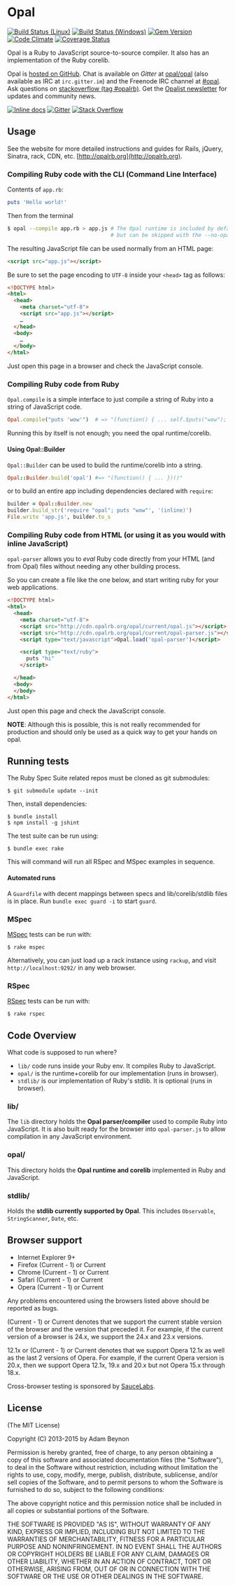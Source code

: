 # Opal

[![Build Status (Linux)](http://img.shields.io/travis/opal/opal/master.svg?style=flat)](http://travis-ci.org/opal/opal)
[![Build Status (Windows)](https://ci.appveyor.com/api/projects/status/jtsvwl8tfgn3u67n/branch/master?svg=true)](https://ci.appveyor.com/project/elia/opal/branch/master)
[![Gem Version](http://img.shields.io/gem/v/opal.svg?style=flat)](http://badge.fury.io/rb/opal)
[![Code Climate](http://img.shields.io/codeclimate/github/opal/opal.svg?style=flat)](https://codeclimate.com/github/opal/opal)
[![Coverage Status](https://coveralls.io/repos/opal/opal/badge.svg?branch=master&service=github)](https://coveralls.io/github/opal/opal?branch=elia%2Fcoveralls)


Opal is a Ruby to JavaScript source-to-source compiler. It also has an
implementation of the Ruby corelib.

Opal is [hosted on GitHub](http://github.com/opal/opal). Chat is available on *Gitter* at [opal/opal](https://gitter.im/opal/opal) (also available as IRC at `irc.gitter.im`) and the Freenode IRC channel at [#opal](http://webchat.freenode.net/?channels=opal).
Ask questions on [stackoverflow (tag #opalrb)](http://stackoverflow.com/questions/ask?tags=opalrb). Get the [Opalist newsletter](http://opalist.co) for updates and community news.

[![Inline docs](http://inch-ci.org/github/opal/opal.svg?branch=master&style=flat)](http://opalrb.org/docs)
[![Gitter](https://badges.gitter.im/Join%20Chat.svg)](https://gitter.im/opal/opal?utm_source=badge&utm_medium=badge&utm_campaign=pr-badge)
[![Stack Overflow](http://img.shields.io/badge/stackoverflow-%23opalrb-orange.svg?style=flat)](http://stackoverflow.com/questions/ask?tags=opalrb)

## Usage

See the website for more detailed instructions and guides for Rails, jQuery, Sinatra, rack, CDN, etc. [http://opalrb.org](http://opalrb.org).

### Compiling Ruby code with the CLI (Command Line Interface)

Contents of `app.rb`:

```ruby
puts 'Hello world!'
```

Then from the terminal

```bash
$ opal --compile app.rb > app.js # The Opal runtime is included by default
                                 # but can be skipped with the --no-opal flag
```

The resulting JavaScript file can be used normally from an HTML page:

```html
<script src="app.js"></script>
```

Be sure to set the page encoding to `UTF-8` inside your `<head>` tag as follows:

```html
<!DOCTYPE html>
<html>
  <head>
    <meta charset="utf-8">
    <script src="app.js"></script>
    …
  </head>
  <body>
    …
  </body>
</html>
```

Just open this page in a browser and check the JavaScript console.


### Compiling Ruby code from Ruby

`Opal.compile` is a simple interface to just compile a string of Ruby into a
string of JavaScript code.

```ruby
Opal.compile("puts 'wow'")  # => "(function() { ... self.$puts("wow"); ... })()"
```

Running this by itself is not enough; you need the opal runtime/corelib.

#### Using Opal::Builder

`Opal::Builder` can be used to build the runtime/corelib into a string.

```ruby
Opal::Builder.build('opal') #=> "(function() { ... })()"
```

or to build an entire app including dependencies declared with `require`:

```ruby
builder = Opal::Builder.new
builder.build_str('require "opal"; puts "wow"', '(inline)')
File.write 'app.js', builder.to_s
```


### Compiling Ruby code from HTML (or using it as you would with inline JavaScript)

`opal-parser` allows you to *eval* Ruby code directly from your HTML (and from Opal) files without needing any other building process.

So you can create a file like the one below, and start writing ruby for
your web applications.


```html
<!DOCTYPE html>
<html>
  <head>
    <meta charset="utf-8">
    <script src="http://cdn.opalrb.org/opal/current/opal.js"></script>
    <script src="http://cdn.opalrb.org/opal/current/opal-parser.js"></script>
    <script type="text/javascript">Opal.load('opal-parser')</script>

    <script type="text/ruby">
      puts "hi"
    </script>

  </head>
  <body>
  </body>
</html>
```

Just open this page and check the JavaScript console.

**NOTE**: Although this is possible, this is not really recommended for
production and should only be used as a quick way to get your hands
on opal.

## Running tests

The Ruby Spec Suite related repos must be cloned as git submodules:

    $ git submodule update --init

Then, install dependencies:

    $ bundle install
    $ npm install -g jshint

The test suite can be run using:

    $ bundle exec rake

This will command will run all RSpec and MSpec examples in sequence.

#### Automated runs

A `Guardfile` with decent mappings between specs and lib/corelib/stdlib files is in place.
Run `bundle exec guard -i` to start `guard`.


### MSpec

[MSpec][] tests can be run with:

    $ rake mspec

Alternatively, you can just load up a rack instance using `rackup`, and
visit `http://localhost:9292/` in any web browser.


### RSpec

[RSpec][] tests can be run with:

    $ rake rspec


## Code Overview

What code is supposed to run where?

* `lib/` code runs inside your Ruby env. It compiles Ruby to JavaScript.
* `opal/` is the runtime+corelib for our implementation (runs in browser).
* `stdlib/` is our implementation of Ruby's stdlib. It is optional (runs in browser).

### lib/

The `lib` directory holds the **Opal parser/compiler** used to compile Ruby
into JavaScript. It is also built ready for the browser into `opal-parser.js`
to allow compilation in any JavaScript environment.

### opal/

This directory holds the **Opal runtime and corelib** implemented in Ruby and
JavaScript.

### stdlib/

Holds the **stdlib currently supported by Opal**. This includes `Observable`,
`StringScanner`, `Date`, etc.

## Browser support

* Internet Explorer 9+
* Firefox (Current - 1) or Current
* Chrome (Current - 1) or Current
* Safari (Current - 1) or Current
* Opera (Current - 1) or Current

Any problems encountered using the browsers listed above should be reported as bugs.

(Current - 1) or Current denotes that we support the current stable version of
the browser and the version that preceded it. For example, if the current
version of a browser is 24.x, we support the 24.x and 23.x versions.

12.1x or (Current - 1) or Current denotes that we support Opera 12.1x as well
as the last 2 versions of Opera. For example, if the current Opera version is 20.x,
then we support Opera 12.1x, 19.x and 20.x but not Opera 15.x through 18.x.

Cross-browser testing is sponsored by [SauceLabs](http://saucelabs.com).

## License

(The MIT License)

Copyright (C) 2013-2015 by Adam Beynon

Permission is hereby granted, free of charge, to any person obtaining a copy
of this software and associated documentation files (the "Software"), to deal
in the Software without restriction, including without limitation the rights
to use, copy, modify, merge, publish, distribute, sublicense, and/or sell
copies of the Software, and to permit persons to whom the Software is
furnished to do so, subject to the following conditions:

The above copyright notice and this permission notice shall be included in
all copies or substantial portions of the Software.

THE SOFTWARE IS PROVIDED "AS IS", WITHOUT WARRANTY OF ANY KIND, EXPRESS OR
IMPLIED, INCLUDING BUT NOT LIMITED TO THE WARRANTIES OF MERCHANTABILITY,
FITNESS FOR A PARTICULAR PURPOSE AND NONINFRINGEMENT. IN NO EVENT SHALL THE
AUTHORS OR COPYRIGHT HOLDERS BE LIABLE FOR ANY CLAIM, DAMAGES OR OTHER
LIABILITY, WHETHER IN AN ACTION OF CONTRACT, TORT OR OTHERWISE, ARISING FROM,
OUT OF OR IN CONNECTION WITH THE SOFTWARE OR THE USE OR OTHER DEALINGS IN
THE SOFTWARE.


[MSpec]: https://github.com/ruby/mspec#readme
[RSpec]: https://github.com/rspec/rspec#readme
